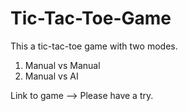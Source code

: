 # Tic-Tac-Toe-Game
This a tic-tac-toe game with two modes.
1. Manual vs Manual
2. Manual vs AI

Link to game --> 
Please have a try.
